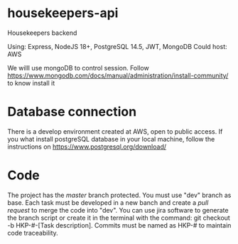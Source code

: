 # housekeepers-api

Housekeepers backend

Using: Express, NodeJS 18+, PostgreSQL 14.5, JWT, MongoDB
Could host: AWS

We willl use mongoDB to control session.
Follow https://www.mongodb.com/docs/manual/administration/install-community/ to know install it

# Database connection

There is a develop environment created at AWS, open to public access. If you what install postgreSQL database in your local machine, follow the instructions on https://www.postgresql.org/download/

# Code

The project has the *master* branch protected. You must use "dev" branch as base.
Each task must be developed in a new banch and create a *pull request* to merge the code into "dev". You can use jira software to generate the branch script or create it in the terminal with the command: git checkout -b HKP-#-[Task description].
Commits must be named as HKP-# to maintain code traceability.